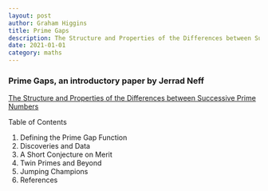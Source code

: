 ```yaml
---
layout: post
author: Graham Higgins
title: Prime Gaps
description: The Structure and Properties of the Differences between Successive Prime Numbers by Jerrad Neff
date: 2021-01-01
category: maths
---
```




### Prime Gaps, an introductory paper by Jerrad Neff 

[The Structure and Properties of the Differences between Successive Prime Numbers](/static-data/prime-gaps.pdf)

Table of Contents

1. Defining the Prime Gap Function
2. Discoveries and Data
3. A Short Conjecture on Merit
4. Twin Primes and Beyond
5. Jumping Champions
6. References